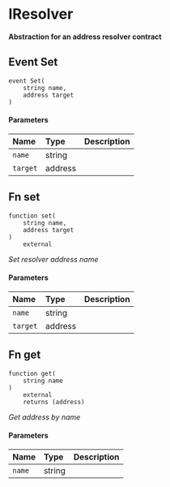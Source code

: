 # IResolver

**Abstraction for an address resolver contract**

## Event Set

```solidity
event Set(
    string name,
    address target
)
```

#### Parameters

| Name | Type | Description |
| :--- | :--- | :---------- |
| `name` | string |  |
| `target` | address |  |

## Fn set

```solidity
function set(
    string name,
    address target
) 
    external
```
_Set resolver address name_

#### Parameters

| Name | Type | Description |
| :--- | :--- | :---------- |
| `name` | string |  |
| `target` | address |  |

## Fn get

```solidity
function get(
    string name
) 
    external 
    returns (address)
```
_Get address by name_

#### Parameters

| Name | Type | Description |
| :--- | :--- | :---------- |
| `name` | string |  |

